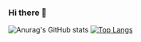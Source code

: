### Hi there 👋
![Anurag's GitHub stats](https://github-readme-stats.vercel.app/api?username=Wais000&show_icons=true&theme=radical)
[![Top Langs](https://github-readme-stats.vercel.app/api/top-langs/?username=Wais000&layout=compact)](https://github.com/anuraghazra/github-readme-stats)

